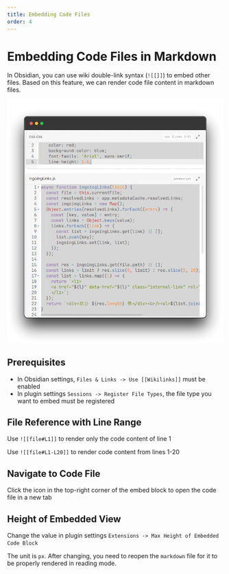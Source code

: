 ```yaml
---
title: Embedding Code Files
order: 4
---
```


# Embedding Code Files in Markdown

In Obsidian, you can use wiki double-link syntax (`![[]]`) to embed other files. Based on this feature, we can render code file content in markdown files.

![alt text](../../../public/images/doc/ACE/embed.webp)

## Prerequisites

- In Obsidian settings, `Files & Links -> Use [[Wikilinks]]` must be enabled
- In plugin settings `Sessions -> Register File Types`, the file type you want to embed must be registered

## File Reference with Line Range

Use `![[file#L1]]` to render only the code content of line 1

Use `![[file#L1-L20]]` to render code content from lines 1-20

## Navigate to Code File

Click the icon in the top-right corner of the embed block to open the code file in a new tab

## Height of Embedded View

Change the value in plugin settings `Extensions -> Max Height of Embedded Code Block`

The unit is `px`. After changing, you need to reopen the `markdown` file for it to be properly rendered in reading mode.

